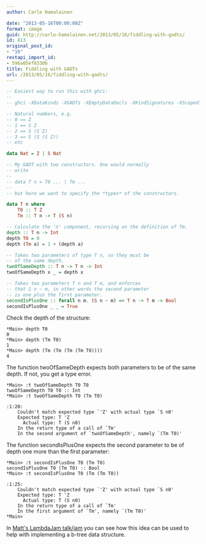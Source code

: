 ```yaml
---
author: Carlo Hamalainen

date: "2013-05-16T00:00:00Z"
format: image
guid: http://carlo-hamalainen.net/2013/05/16/fiddling-with-gadts/
id: 813
original_post_id:
- "16"
restapi_import_id:
- 596a05ef0330b
title: Fiddling with GADTs
url: /2013/05/16/fiddling-with-gadts/
---
```


```haskell
-- Easiest way to run this with ghci:
--
-- ghci -XDataKinds -XGADTs -XEmptyDataDecls -XKindSignatures -XScopedTypeVariables -XTemplateHaskell

-- Natural numbers, e.g.
-- 0 == Z
-- 1 == S Z
-- 2 == S (S Z)
-- 3 == S (S (S Z))
-- etc

data Nat = Z | S Nat

-- My GADT with two constructors. One would normally
-- write
--
-- data T n = T0 ... | Tm ...
--
-- but here we want to specify the *types* of the constructors.

data T n where
    T0 :: T Z
    Tm :: T n -> T (S n)

-- Calculate the 'n' component, recursing on the definition of Tm.
depth :: T n -> Int
depth T0 = 0
depth (Tm a) = 1 + (depth a)

-- Takes two parameters of type T n, so they must be
-- of the same depth.
twoOfSameDepth :: T n -> T n -> Int
twoOfSameDepth x _ = depth x

-- Takes two parameters T n and T m, and enforces
-- that S n ~ m, in other words the second parameter
-- is one plus the first parameter.
secondIsPlusOne :: forall n m. (S n ~ m) => T n -> T m -> Bool
secondIsPlusOne _ _ = True
```

Check the depth of the structure:

```
*Main> depth T0
0
*Main> depth (Tm T0)
1
*Main> depth (Tm (Tm (Tm (Tm T0))))
4
```


The function twoOfSameDepth expects both parameters to be of the same depth. If not, you get a type error.

```
*Main> :t twoOfSameDepth T0 T0
twoOfSameDepth T0 T0 :: Int
*Main> :t twoOfSameDepth T0 (Tm T0)

:1:20:
    Couldn't match expected type `'Z' with actual type `S n0'
    Expected type: T 'Z
      Actual type: T (S n0)
    In the return type of a call of `Tm'
    In the second argument of `twoOfSameDepth', namely `(Tm T0)'
```


The function secondIsPlusOne expects the second parameter to be of depth one more than the first parameter:

```
*Main> :t secondIsPlusOne T0 (Tm T0)
secondIsPlusOne T0 (Tm T0) :: Bool
*Main> :t secondIsPlusOne T0 (Tm (Tm T0))

:1:25:
    Couldn't match expected type `'Z' with actual type `S n0'
    Expected type: T 'Z
      Actual type: T (S n0)
    In the return type of a call of `Tm'
    In the first argument of `Tm', namely `(Tm T0)'
*Main>
```


In [Matt's LambdaJam talk/jam](http://matthew.brecknell.net/post/btree-gadt/) you can see how this idea can be used to help with implementing a b-tree data structure.
